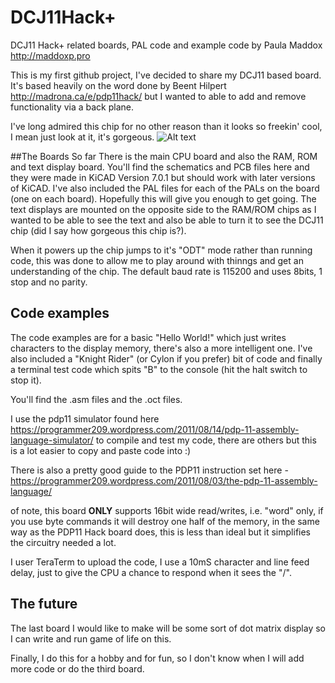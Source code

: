 # DCJ11Hack+
DCJ11 Hack+ related boards, PAL code and example code
by Paula Maddox http://maddoxp.pro

This is my first github project, I've decided to share my DCJ11 based board. It's based heavily on the word done by Beent Hilpert http://madrona.ca/e/pdp11hack/ but I wanted to able to add and remove functionality via a back plane.

I've long admired this chip for no other reason than it looks so freekin' cool, I mean just look at it, it's gorgeous.
![Alt text](relative%20path/images/DCJ11_CPU.png?raw=true "Title")

##The Boards
So far There is the main CPU board and also the RAM, ROM and text display board. You'll find the schematics and PCB files here and they were made in KiCAD Version 7.0.1 but should work with later versions of KiCAD. I've also included the PAL files for each of the PALs on the board (one on each board). Hopefully this will give you enough to get going.
The text displays are mounted on the opposite side to the RAM/ROM chips as I wanted to be able to see the text and also be able to turn it to see the DCJ11 chip (did I say how gorgeous this chip is?).

When it powers up the chip jumps to it's "ODT" mode rather than running code, this was done to allow me to play around with thinngs and get an understanding of the chip. 
The default baud rate is 115200 and uses 8bits, 1 stop and no  parity. 

## Code examples
The code examples are for a basic "Hello World!" which just writes characters to the display memory, there's also a more intelligent one. I've also included a "Knight Rider" (or Cylon if you prefer) bit of code and finally a terminal test code which spits "B" to the console (hit the halt switch to stop it).

You'll find the .asm files and the .oct files.

I use the pdp11 simulator found here https://programmer209.wordpress.com/2011/08/14/pdp-11-assembly-language-simulator/ to compile and test my code, there are others but this is a lot easier to copy and paste code into :)

There is also a pretty good guide to the PDP11 instruction set here - https://programmer209.wordpress.com/2011/08/03/the-pdp-11-assembly-language/

of note, this board **ONLY** supports 16bit wide read/writes, i.e. "word" only, if you use byte commands it will destroy one half of the memory, in the same way as the PDP11 Hack board does, this is less than ideal but it simplifies the circuitry needed a lot.

I user TeraTerm to upload the code, I use a 10mS character and line feed delay, just to give the CPU a chance to respond when it sees the "/".

## The future
The last board I would like to make will be some sort of dot matrix display so I can write and run game of life on this.

Finally, I do this for a hobby and for fun, so I don't know when I will add more code or do the third board.

